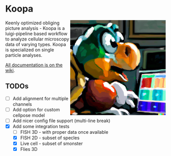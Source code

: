 # Koopa

<img src="./logo.png" width="300px" align="right" alt="Logo of koopa.">

Keenly optimized obliging picture analysis - Koopa is a luigi-pipeline based workflow to analyze cellular microscopy data of varying types. Koopa is specialized on single particle analyses.

[All documentation is on the wiki](https://github.com/BBQuercus/koopa/wiki).

## TODOs

* [ ] Add alignment for multiple channels
* [ ] Add option for custom cellpose model
* [ ] Add nicer config file support (multi-line break)
* [x] Add some integration tests
  * [ ] FISH 3D - with proper data once available
  * [x] FISH 2D - subset of specles
  * [x] Live cell - subset of smonster
  * [x] Flies 3D
